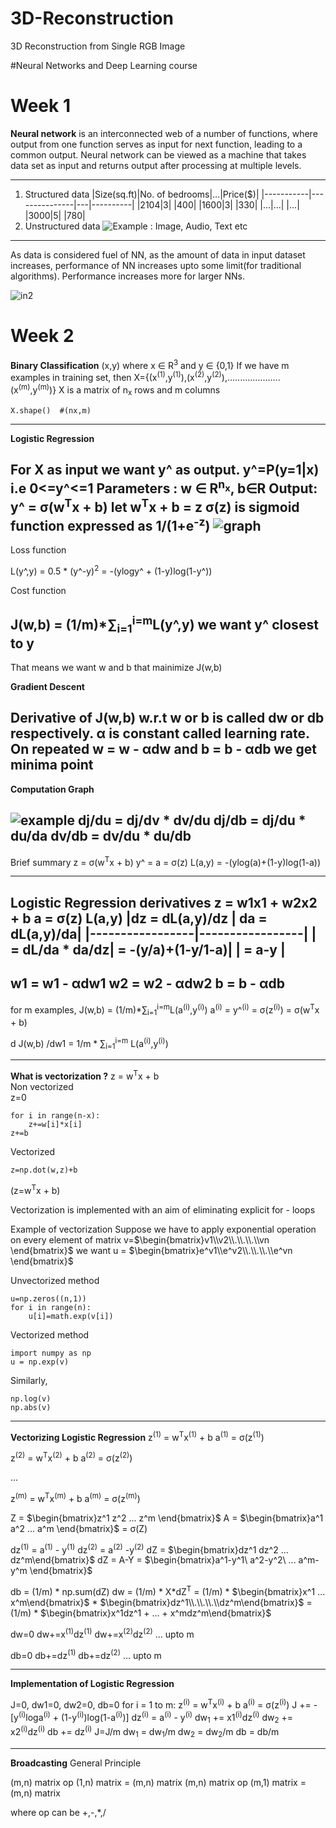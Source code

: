 # 3D-Reconstruction
3D Reconstruction from Single RGB Image

#Neural Networks and Deep Learning course
# Week 1

__Neural network__ is an interconnected web of a number of functions, where output from one function serves as input for next function, leading to a common output. Neural network can be viewed as a machine that takes data set as input and returns output after processing at multiple levels.
___
1. Structured data
   |Size(sq.ft)|No. of bedrooms|...|Price($)|
   |-----------|---------------|---|----------|
   |2104|3| |400|
   |1600|3| |330|
   |...|...| |...|
   |3000|5| |780|
2. Unstructured data
   ![Example : Image, Audio, Text etc](https://1drv.ms/i/s!Ao0tbw-VcjB7hoQK_RtZjM6BHtUfjw?e=2YAynS)
---
As data is considered fuel of NN, as the amount of data in input dataset increases, performance of NN increases upto some limit(for traditional algorithms). Performance increases more for larger NNs. 

![in2](https://www.researchgate.net/profile/Carlos-Dominguez-Monferrer/publication/365133696/figure/fig1/AS:11431281106808049@1670854952375/Scale-drives-Machine-Learning-and-Deep-Learning-progress-Adapted-from-63.png)

# Week 2
__Binary Classification__
(x,y) where x ∈ R<sup>3</sup> and y ∈ {0,1}
If we have m examples in training set, then
X={(x<sup>(1)</sup>,y<sup>(1)</sup>),(x<sup>(2)</sup>,y<sup>(2)</sup>),.....................(x<sup>(m)</sup>,y<sup>(m)</sup>)}
X is a matrix of n<sub>x</sub> rows and m columns
```
X.shape()  #(nx,m)
```
___

__Logistic Regression__

For X as input we want y^ as output. y^=P(y=1|x)
i.e   0<=y^<=1
Parameters : w ∈ R<sup>n<sub>x</sub></sup>, b∈R
Output: y^ = σ(w<sup>T</sup>x + b)
let   w<sup>T</sup>x + b  =  z
σ(z) is sigmoid function expressed as 1/(1+e<sup>-z</sup>)
![graph](https://www.researchgate.net/profile/Atsushi_Teramoto/publication/336275807/figure/download/fig2/AS:810595121111040@1570272345204/Standard-sigmoid-function.ppm)
---

Loss function

L(y^,y) = 0.5 * (y^-y)<sup>2</sup>
        = -(ylogy^ + (1-y)log(1-y^))

Cost function

J(w,b) = (1/m)*∑<sub>i=1</sub><sup>i=m</sup>L(y^,y)
we want y^ closest to y
---

That means we want w and b that mainimize J(w,b)

__Gradient Descent__

Derivative of J(w,b) w.r.t w or b is called  dw or db respectively. α is constant called learning rate.  On repeated 
w = w - αdw         and         b = b - αdb
we get minima point
---

__Computation Graph__

![example](https://th.bing.com/th/id/R.1f8820dd78836a0fcafcbfc3575be189?rik=q%2b6kX%2bfO5YmWtQ&riu=http%3a%2f%2fmedia5.datahacker.rs%2f2018%2f06%2fword-image-18_new.png&ehk=7%2bXJ13CdqFKr3DKyrxQyG1VS01C1dpP%2fUSgY9Y9iLsI%3d&risl=&pid=ImgRaw&r=0)
dj/du = dj/dv * dv/du
dj/db = dj/du * du/da
dv/db = dv/du * du/db
---
Brief summary
z = σ(w<sup>T</sup>x + b)
y^ = a = σ(z)
L(a,y) = -(ylog(a)+(1-y)log(1-a))
___

__Logistic Regression derivatives__
z = w1x1 + w2x2 + b
a = σ(z)
L(a,y)
|dz = dL(a,y)/dz  |  da = dL(a,y)/da|
|-----------------|-----------------|
|   = dL/da * da/dz|    = -(y/a)+(1-y/1-a)|
|   = a-y          |
---
w1 = w1 - αdw1
w2 = w2 - αdw2
b = b - αdb
---
for m examples,
J(w,b) = (1/m)*∑<sub>i=1</sub><sup>i=m</sup>L(a<sup>(i)</sup>,y<sup>(i)</sup>)
a<sup>(i)</sup> = y^<sup>(i)</sup> = σ(z<sup>(i)</sup>) = σ(w<sup>T</sup>x + b)

d J(w,b) /dw1 = 1/m * ∑<sub>i=1</sub><sup>i=m</sup> L(a<sup>(i)</sup>,y<sup>(i)</sup>)

___
__What is vectorization ?__
          z = w<sup>T</sup>x + b  
Non vectorized      
z=0
 ```
 for i in range(n-x):
     z+=w[i]*x[i]
 z+=b
 ```
Vectorized
```
z=np.dot(w,z)+b
```
(z=w<sup>T</sup>x + b)

Vectorization is implemented with an aim of eliminating explicit for - loops

Example of vectorization
Suppose we have to apply exponential operation on every element of matrix
v=$\begin{bmatrix}v1\\v2\\.\\.\\.\\vn \end{bmatrix}$ we want u = $\begin{bmatrix}e^v1\\e^v2\\.\\.\\.\\e^vn \end{bmatrix}$

Unvectorized method
```
u=np.zeros((n,1))
for i in range(n):
    u[i]=math.exp(v[i])
```
Vectorized method
```
import numpy as np
u = np.exp(v)
```
Similarly,
```
np.log(v)
np.abs(v)
```
___

__Vectorizing Logistic Regression__
z<sup>(1)</sup> = w<sup>T</sup>x<sup>(1)</sup> + b
a<sup>(1)</sup> = σ(z<sup>(1)</sup>)

z<sup>(2)</sup> = w<sup>T</sup>x<sup>(2)</sup> + b
a<sup>(2)</sup> = σ(z<sup>(2)</sup>)

...

z<sup>(m)</sup> = w<sup>T</sup>x<sup>(m)</sup> + b
a<sup>(m)</sup> = σ(z<sup>(m)</sup>)

Z = $\begin{bmatrix}z^1 z^2 ... z^m \end{bmatrix}$
A = $\begin{bmatrix}a^1 a^2 ... a^m \end{bmatrix}$ = σ(Z)

dz<sup>(1)</sup> = a<sup>(1)</sup> - y<sup>(1)</sup>
dz<sup>(2)</sup> = a<sup>(2)</sup> -y<sup>(2)</sup>
dZ = $\begin{bmatrix}dz^1 dz^2 ... dz^m\end{bmatrix}$
dZ = A-Y = $\begin{bmatrix}a^1-y^1\ a^2-y^2\ ... a^m-y^m  \end{bmatrix}$

db = (1/m) * np.sum(dZ)
dw = (1/m) * X*dZ<sup>T</sup>
   = (1/m) * $\begin{bmatrix}x^1 ... x^m\end{bmatrix}$ * $\begin{bmatrix}dz^1\\.\\.\\.\\dz^m\end{bmatrix}$
   = (1/m) * $\begin{bmatrix}x^1dz^1 + ... + x^mdz^m\end{bmatrix}$

dw=0
dw+=x<sup>(1)</sup>dz<sup>(1)</sup>
dw+=x<sup>(2)</sup>dz<sup>(2)</sup>
...
upto m

db=0
db+=dz<sup>(1)</sup>
db+=dz<sup>(2)</sup>
...
upto m

___

__Implementation of Logistic Regression__

J=0, dw1=0, dw2=0, db=0
for i = 1 to m:
    z<sup>(i)</sup> = w<sup>T</sup>x<sup>(i)</sup> + b
    a<sup>(i)</sup> = σ(z<sup>(i)</sup>)
    J += -[y<sup>(i)</sup>loga<sup>(i)</sup> + (1-y<sup>(i)</sup>)log(1-a<sup>(i)</sup>)]
    dz<sup>(i)</sup> = a<sup>(i)</sup> - y<sup>(i)</sup>
    dw<sub>1</sub> += x1<sup>(i)</sup>dz<sup>(i)</sup>
    dw<sub>2</sub> += x2<sup>(i)</sup>dz<sup>(i)</sup>
    db += dz<sup>(i)</sup>
J=J/m
dw<sub>1</sub> = dw<sub>1</sub>/m
dw<sub>2</sub> = dw<sub>2</sub>/m
db = db/m
___

__Broadcasting__
General Principle

(m,n) matrix    op    (1,n) matrix  =  (m,n) matrix
(m,n) matrix    op    (m,1) matrix  =  (m,n) matrix

where op can be +,-,*,/


